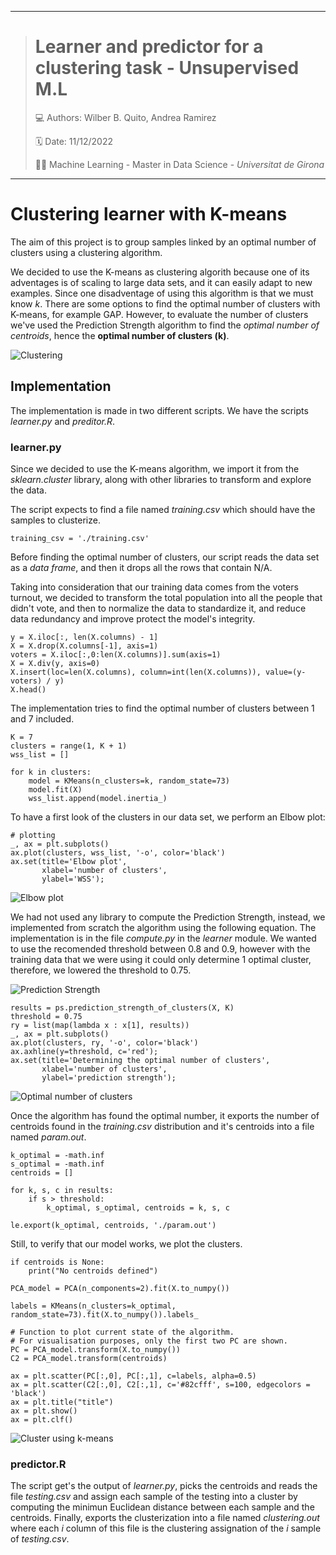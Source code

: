 ---
> # Learner and predictor for a clustering task - Unsupervised M.L
>
> 💻 Authors: Wilber B. Quito, Andrea Ramirez
>
> 🗓️ Date: 11/12/2022
>
> ✍🏼 Machine Learning - Master in Data Science - *Universitat de Girona*
___

# Clustering learner with K-means

The aim of this project is to group samples linked by an optimal number of clusters using a clustering algorithm.

We decided to use the K-means as clustering algorith because one of its adventages is of scaling to large data sets, and it can easily adapt to new examples. Since one disadventage of using this algorithm is that we must know *k*. There are some options to find the optimal number of clusters with K-means, for example GAP. However, to evaluate the number of clusters we've used the Prediction Strength algorithm to find the *optimal number of centroids*, hence the **optimal number of clusters (k)**. 

![Clustering](./img/portada.png)

## Implementation

The implementation is made in two different scripts. We have the scripts *learner.py* and *preditor.R*.

### learner.py

Since we decided to use the K-means algorithm, we import it from the *sklearn.cluster* library, along with other libraries to transform and explore the data.

The script expects to find a file named *training.csv* which should have the samples to clusterize. 
```
training_csv = './training.csv'
```
Before finding the optimal number of clusters, our script reads the data set as a *data frame*, and then it drops all the rows that contain N/A. 

Taking into consideration that our training data comes from the voters turnout, we decided to transform the total population into all the people that didn't vote, and then to normalize the data to standardize it, and reduce data redundancy and improve protect the model's integrity. 

```
y = X.iloc[:, len(X.columns) - 1]
X = X.drop(X.columns[-1], axis=1)
voters = X.iloc[:,0:len(X.columns)].sum(axis=1)
X = X.div(y, axis=0)
X.insert(loc=len(X.columns), column=int(len(X.columns)), value=(y-voters) / y)
X.head()
```

The implementation tries to find the optimal number of clusters between 1 and 7 included. 

```
K = 7
clusters = range(1, K + 1)
wss_list = []

for k in clusters:
    model = KMeans(n_clusters=k, random_state=73)
    model.fit(X)
    wss_list.append(model.inertia_)
```

To have a first look of the clusters in our data set, we perform an Elbow plot:

```
# plotting
_, ax = plt.subplots()
ax.plot(clusters, wss_list, '-o', color='black')
ax.set(title='Elbow plot', 
       xlabel='number of clusters', 
       ylabel='WSS');
 ```
 
![Elbow plot](./img/elbow_plot.png)
 
We had not used any library to compute the Prediction Strength, instead, we implemented from scratch the algorithm using the following equation. The implementation is in the file *compute.py* in the *learner* module. We wanted to use the recomended threshold between 0.8 and 0.9, however with the training data that we were using it could only determine 1 optimal cluster, therefore, we lowered the threshold to 0.75.

![Prediction Strength](./img/ps-equation.png)

```
results = ps.prediction_strength_of_clusters(X, K)
threshold = 0.75
ry = list(map(lambda x : x[1], results))
_, ax = plt.subplots()
ax.plot(clusters, ry, '-o', color='black')
ax.axhline(y=threshold, c='red');
ax.set(title='Determining the optimal number of clusters', 
       xlabel='number of clusters', 
       ylabel='prediction strength');
```

![Optimal number of clusters](./img/optimal_number.png)

Once the algorithm has found the optimal number, it exports the number of centroids found in the *training.csv* distribution and it's centroids into a file named *param.out*.  

```
k_optimal = -math.inf
s_optimal = -math.inf
centroids = []

for k, s, c in results:
    if s > threshold:
        k_optimal, s_optimal, centroids = k, s, c

le.export(k_optimal, centroids, './param.out')
```

Still, to verify that our model works, we plot the clusters.

```
if centroids is None:
    print("No centroids defined")

PCA_model = PCA(n_components=2).fit(X.to_numpy())

labels = KMeans(n_clusters=k_optimal, random_state=73).fit(X.to_numpy()).labels_

# Function to plot current state of the algorithm.
# For visualisation purposes, only the first two PC are shown.
PC = PCA_model.transform(X.to_numpy())
C2 = PCA_model.transform(centroids)

ax = plt.scatter(PC[:,0], PC[:,1], c=labels, alpha=0.5)
ax = plt.scatter(C2[:,0], C2[:,1], c='#82cfff', s=100, edgecolors = 'black')
ax = plt.title("title")
ax = plt.show()
ax = plt.clf()
```

![Cluster using k-means](./img/k-means.png)

### predictor.R

The script get's the output of *learner.py*, picks the centroids and reads the file *testing.csv* and assign each sample of the testing into a cluster by computing the minimun Euclidean distance between each sample and the centroids. Finally, exports the clusterization into a file named *clustering.out* where each *i* column of this file is the clustering assignation of the *i* sample of *testing.csv*.
